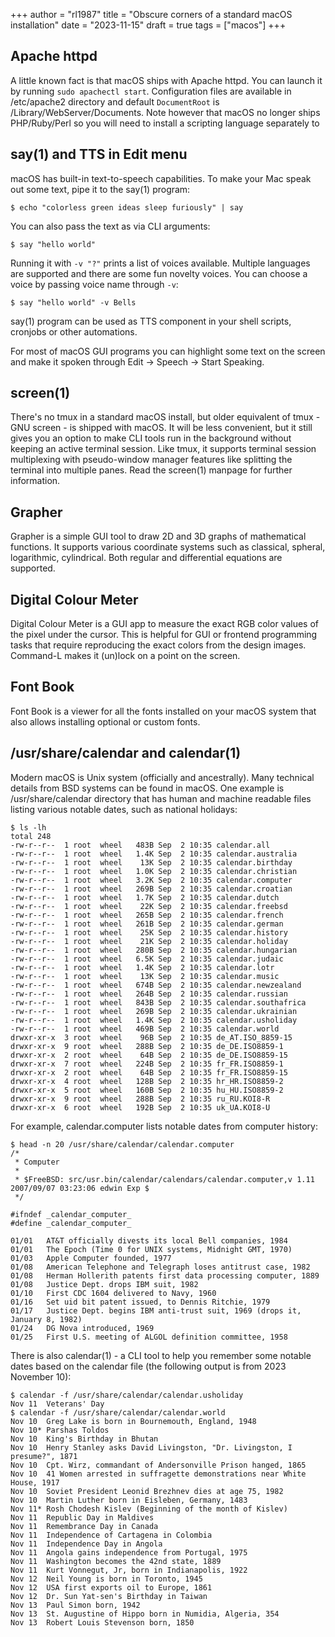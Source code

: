 +++
author = "rl1987"
title = "Obscure corners of a standard macOS installation"
date = "2023-11-15"
draft = true
tags = ["macos"]
+++

Apache httpd
------------

A little known fact is that macOS ships with Apache httpd. You can launch it
by running `sudo apachectl start`. Configuration files are available in
/etc/apache2 directory and default `DocumentRoot` is /Library/WebServer/Documents.
Note however that macOS no longer ships PHP/Ruby/Perl so you will need to install
a scripting language separately to 

say(1) and TTS in Edit menu
---------------------------

macOS has built-in text-to-speech capabilities. To make your Mac speak out some
text, pipe it to the say(1) program:

```
$ echo "colorless green ideas sleep furiously" | say
```

You can also pass the text as via CLI arguments:

```
$ say "hello world"
```

Running it with `-v "?"` prints a list of voices available. Multiple languages
are supported and there are some fun novelty voices. You can choose a 
voice by passing voice name through `-v`:

```
$ say "hello world" -v Bells
```

say(1) program can be used as TTS component in your shell scripts, cronjobs
or other automations.

For most of macOS GUI programs you can highlight some text on the screen and make
it spoken through Edit -> Speech -> Start Speaking.

screen(1)
---------

There's no tmux in a standard macOS install, but older equivalent of tmux - 
GNU screen - is shipped with macOS. It will be less convenient, but it still
gives you an option to make CLI tools run in the background without keeping an
active terminal session. Like tmux, it supports terminal session multiplexing
with pseudo-window manager features like splitting the terminal into multiple
panes. Read the screen(1) manpage for further information.

Grapher
-------

Grapher is a simple GUI tool to draw 2D and 3D graphs of mathematical functions.
It supports various coordinate systems such as classical, spheral, logarithmic,
cylindrical. Both regular and differential equations are supported.

Digital Colour Meter
--------------------

Digital Colour Meter is a GUI app to measure the exact RGB color values of the
pixel under the cursor. This is helpful for GUI or frontend programming tasks
that require reproducing the exact colors from the design images. Command-L 
makes it (un)lock on a point on the screen.

Font Book
---------

Font Book is a viewer for all the fonts installed on your macOS system that also
allows installing optional or custom fonts.

/usr/share/calendar and calendar(1)
-----------------------------------

Modern macOS is Unix system (officially and ancestrally). Many technical details
from BSD systems can be found in macOS. One example is /usr/share/calendar
directory that has human and machine readable files listing various notable 
dates, such as national holidays:

```
$ ls -lh
total 248
-rw-r--r--  1 root  wheel   483B Sep  2 10:35 calendar.all
-rw-r--r--  1 root  wheel   1.4K Sep  2 10:35 calendar.australia
-rw-r--r--  1 root  wheel    13K Sep  2 10:35 calendar.birthday
-rw-r--r--  1 root  wheel   1.0K Sep  2 10:35 calendar.christian
-rw-r--r--  1 root  wheel   3.2K Sep  2 10:35 calendar.computer
-rw-r--r--  1 root  wheel   269B Sep  2 10:35 calendar.croatian
-rw-r--r--  1 root  wheel   1.7K Sep  2 10:35 calendar.dutch
-rw-r--r--  1 root  wheel    22K Sep  2 10:35 calendar.freebsd
-rw-r--r--  1 root  wheel   265B Sep  2 10:35 calendar.french
-rw-r--r--  1 root  wheel   261B Sep  2 10:35 calendar.german
-rw-r--r--  1 root  wheel    25K Sep  2 10:35 calendar.history
-rw-r--r--  1 root  wheel    21K Sep  2 10:35 calendar.holiday
-rw-r--r--  1 root  wheel   280B Sep  2 10:35 calendar.hungarian
-rw-r--r--  1 root  wheel   6.5K Sep  2 10:35 calendar.judaic
-rw-r--r--  1 root  wheel   1.4K Sep  2 10:35 calendar.lotr
-rw-r--r--  1 root  wheel    13K Sep  2 10:35 calendar.music
-rw-r--r--  1 root  wheel   674B Sep  2 10:35 calendar.newzealand
-rw-r--r--  1 root  wheel   264B Sep  2 10:35 calendar.russian
-rw-r--r--  1 root  wheel   843B Sep  2 10:35 calendar.southafrica
-rw-r--r--  1 root  wheel   269B Sep  2 10:35 calendar.ukrainian
-rw-r--r--  1 root  wheel   1.4K Sep  2 10:35 calendar.usholiday
-rw-r--r--  1 root  wheel   469B Sep  2 10:35 calendar.world
drwxr-xr-x  3 root  wheel    96B Sep  2 10:35 de_AT.ISO_8859-15
drwxr-xr-x  9 root  wheel   288B Sep  2 10:35 de_DE.ISO8859-1
drwxr-xr-x  2 root  wheel    64B Sep  2 10:35 de_DE.ISO8859-15
drwxr-xr-x  7 root  wheel   224B Sep  2 10:35 fr_FR.ISO8859-1
drwxr-xr-x  2 root  wheel    64B Sep  2 10:35 fr_FR.ISO8859-15
drwxr-xr-x  4 root  wheel   128B Sep  2 10:35 hr_HR.ISO8859-2
drwxr-xr-x  5 root  wheel   160B Sep  2 10:35 hu_HU.ISO8859-2
drwxr-xr-x  9 root  wheel   288B Sep  2 10:35 ru_RU.KOI8-R
drwxr-xr-x  6 root  wheel   192B Sep  2 10:35 uk_UA.KOI8-U
```

For example, calendar.computer lists notable dates from computer history:

```
$ head -n 20 /usr/share/calendar/calendar.computer
/*
 * Computer
 *
 * $FreeBSD: src/usr.bin/calendar/calendars/calendar.computer,v 1.11 2007/09/07 03:23:06 edwin Exp $
 */

#ifndef _calendar_computer_
#define _calendar_computer_

01/01	AT&T officially divests its local Bell companies, 1984
01/01	The Epoch (Time 0 for UNIX systems, Midnight GMT, 1970)
01/03	Apple Computer founded, 1977
01/08	American Telephone and Telegraph loses antitrust case, 1982
01/08	Herman Hollerith patents first data processing computer, 1889
01/08	Justice Dept. drops IBM suit, 1982
01/10	First CDC 1604 delivered to Navy, 1960
01/16	Set uid bit patent issued, to Dennis Ritchie, 1979
01/17	Justice Dept. begins IBM anti-trust suit, 1969 (drops it, January 8, 1982)
01/24	DG Nova introduced, 1969
01/25	First U.S. meeting of ALGOL definition committee, 1958
```

There is also calendar(1) - a CLI tool to help you remember some notable dates
based on the calendar file (the following output is from 2023 November 10):

```
$ calendar -f /usr/share/calendar/calendar.usholiday 
Nov 11 	Veterans' Day
$ calendar -f /usr/share/calendar/calendar.world    
Nov 10 	Greg Lake is born in Bournemouth, England, 1948
Nov 10*	Parshas Toldos
Nov 10 	King's Birthday in Bhutan
Nov 10 	Henry Stanley asks David Livingston, "Dr. Livingston, I presume?", 1871
Nov 10 	Cpt. Wirz, commandant of Andersonville Prison hanged, 1865
Nov 10 	41 Women arrested in suffragette demonstrations near White House, 1917
Nov 10 	Soviet President Leonid Brezhnev dies at age 75, 1982
Nov 10 	Martin Luther born in Eisleben, Germany, 1483
Nov 11*	Rosh Chodesh Kislev (Beginning of the month of Kislev)
Nov 11 	Republic Day in Maldives
Nov 11 	Remembrance Day in Canada
Nov 11 	Independence of Cartagena in Colombia
Nov 11 	Independence Day in Angola
Nov 11 	Angola gains independence from Portugal, 1975
Nov 11 	Washington becomes the 42nd state, 1889
Nov 11 	Kurt Vonnegut, Jr, born in Indianapolis, 1922
Nov 12 	Neil Young is born in Toronto, 1945
Nov 12 	USA first exports oil to Europe, 1861
Nov 12 	Dr. Sun Yat-sen's Birthday in Taiwan
Nov 13 	Paul Simon born, 1942
Nov 13 	St. Augustine of Hippo born in Numidia, Algeria, 354
Nov 13 	Robert Louis Stevenson born, 1850
```
